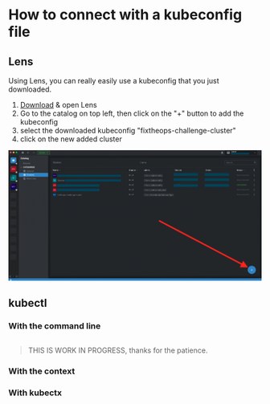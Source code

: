 # How to connect with a kubeconfig file

## Lens

Using Lens, you can really easily use a kubeconfig that you just downloaded.

1. [Download](https://k8slens.dev/) & open Lens
2. Go to the catalog on top left, then click on the "+" button to add the kubeconfig
3. select the downloaded kubeconfig "fixtheops-challenge-cluster"
4. click on the new added cluster

![Adding downloaded Kubeconfig on Lens](../assets/images/adding-kubeconfig-on-lens.png)

## kubectl

### With the command line

```sh

```

> THIS IS WORK IN PROGRESS, thanks for the patience.

### With the context


### With kubectx